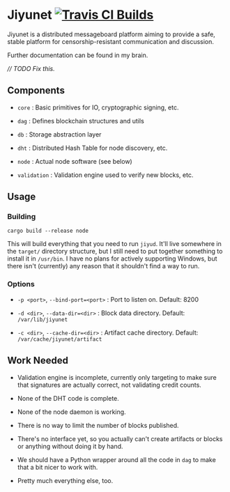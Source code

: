 # Jiyunet [![Travis CI Builds](https://travis-ci.org/jiyunet/jiyunet.svg?branch=master)](https://travis-ci.org/jiyunet/jiyunet)

Jiyunet is a distributed messageboard platform aiming to provide a safe, stable
platform for censorship-resistant communication and discussion.

Further documentation can be found in my brain.

*// TODO Fix this.*

## Components

* `core` : Basic primitives for IO, cryptographic signing, etc.

* `dag` : Defines blockchain structures and utils

* `db` : Storage abstraction layer

* `dht` : Distributed Hash Table for node discovery, etc.

* `node` : Actual node software (see below)

* `validation` : Validation engine used to verify new blocks, etc.

## Usage

### Building

```
cargo build --release node
```

This will build everything that you need to run `jiyud`.  It'll live somewhere
in the `target/` directory structure, but I still need to put together something
to install it in `/usr/bin`.  I have no plans for actively supporting Windows,
but there isn't (currently) any reason that it shouldn't find a way to run.

### Options

* `-p <port>`, `--bind-port=<port>` : Port to listen on.  Default: 8200

* `-d <dir>`, `--data-dir=<dir>` : Block data directory.  Default: `/var/lib/jiyunet`

* `-c <dir>`, `--cache-dir=<dir>` : Artifact cache directory.  Default: `/var/cache/jiyunet/artifact`

## Work Needed

* Validation engine is incomplete, currently only targeting to make sure that
	signatures are actually correct, not validating credit counts.

* None of the DHT code is complete.

* None of the node daemon is working.

* There is no way to limit the number of blocks published.

* There's no interface yet, so you actually can't create artifacts or blocks or
	anything without doing it by hand.

* We should have a Python wrapper around all the code in `dag` to make that a
	bit nicer to work with.

* Pretty much everything else, too.
